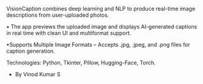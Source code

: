 VisionCaption combines deep learning and NLP to produce
real-time image descriptions from user-uploaded photos.

• The app previews the uploaded image and displays AI-generated
captions in real time with clean UI and multiformat support.

•Supports Multiple Image Formats – Accepts .jpg, .jpeg, and .png
files for caption generation.

Technologies: Python, Tkinter, Pillow, Hugging-Face, Torch.

- By Vinod Kumar S
